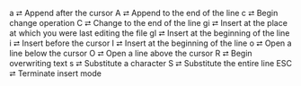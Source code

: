 a    ⮂  Append after the cursor
A    ⮂  Append to the end of the line
c    ⮂  Begin change operation
C    ⮂  Change to the end of the line
gi   ⮂  Insert at the place at which you were last editing the file 
gI   ⮂  Insert at the beginning of the line 
i    ⮂  Insert before the cursor
I    ⮂  Insert at the beginning of the line
o    ⮂  Open a line below the cursor
O    ⮂  Open a line above the cursor
R    ⮂  Begin overwriting text
s    ⮂  Substitute a character
S    ⮂  Substitute the entire line
ESC  ⮂  Terminate insert mode